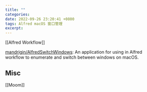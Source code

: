 ```yaml
---
title: ""
categories: 
date: 2022-09-26 23:20:41 +0800
tags: Alfred macOS 窗口管理
excerpt: 
---
```


[[Alfred Workflow]]

[mandrigin/AlfredSwitchWindows](https://github.com/mandrigin/AlfredSwitchWindows): An application for using in Alfred workflow to enumerate and switch between windows on macOS.




## Misc

[[Moom]]


